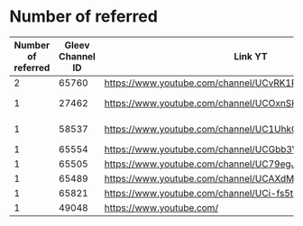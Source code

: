 # Number of referred

| Number of referred | Gleev Channel ID | Link YT | Status | Subscribers YT |
| --- | --- | --- | --- | --- |
| 2 | 65760 | https://www.youtube.com/channel/UCvRK1PyFgBpEb7r8zc9hsBQ | Silver | 15800 |
| 1 | 27462 | https://www.youtube.com/channel/UCOxnSKe1EuizhY5ycvgwTfA | Opted Out | 129 |
| 1 | 58537 | https://www.youtube.com/channel/UC1UhkO05ji1Wn8y2gMpqNjg | Opted Out | 62200 |
| 1 | 65554 | https://www.youtube.com/channel/UCGbb3VbMbGWOUKWgajIi21A | Bronze | 3340 |
| 1 | 65505 | https://www.youtube.com/channel/UC79egJdzQvImiCxL2ygwV3g | Bronze | 4250 |
| 1 | 65489 | https://www.youtube.com/channel/UCAXdMhK4fnwSUR721Hy9zpg | Bronze | 5120 |
| 1 | 65821 | https://www.youtube.com/channel/UCi-fs5taSs5qp48ulWz0KSw | Bronze | 1160 |
| 1 | 49048 | https://www.youtube.com/ | 0 |  |